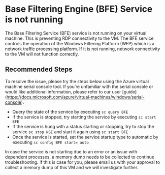 <properties
pageTitle="BFE Service"
description="BFE Service not running"
infoBubbleText="Base Filtering Engine Service (BFE) is not running which may prevent RDP connectivity"
service="microsoft.compute"
resource="virtualmachines"
authors="ram-kakani"
displayOrder=""
articleId="vmhealthsignal_10f4f09d-a1e8-4536-b167-8d2573fb4f0a"
diagnosticScenario="BFE services"
selfHelpType="diagnostics"
supportTopicIds="32411835"
resourceTags="windows"
productPesIds="14749"
cloudEnvironments="public"
/>


# Base Filtering Engine (BFE) Service is not running
<!--issueDescription-->
The Base Filtering Service (BFE) service is not running on your virtual machine. This is preventing RDP connectivity to the VM.  The BFE service controls the operation of the Windows Filtering Platform (WFP) which is a network traffic processing platform. If it is not running, network connectivity to the VM will not function correctly.
<!--/issueDescription-->

## **Recommended Steps**
To resolve the issue, please try the steps below using the Azure virtual machine serial console tool.  If you’re unfamiliar with the serial console or would like additional information, please refer to our user [guide] (https://docs.microsoft.com/azure/virtual-machines/windows/serial-console).   
  * Query the state of the service by executing `sc query BFE`
  * If the service is stopped, try starting the service by executing `sc start BFE`
  * If the service is hung with a status starting or stopping, try to stop the service `sc stop NSI` and start it again using `sc start BFE`
  * Once the service is started, set the service startup type to automatic by executing `sc config BFE start= auto`

In case the service is not starting due to an error or an issue with dependent processes, a memory dump needs to be collected to continue troubleshooting. If this is case for you, please email us with your approval to collect a memory dump of this VM and we will investigate further.  
